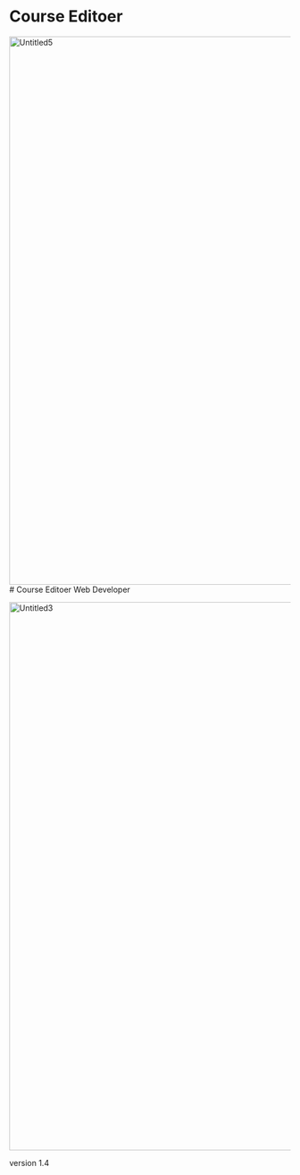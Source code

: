 # Course Editoer


<img width="1895" height="981" alt="Untitled5" src="https://github.com/user-attachments/assets/d251d5ec-d895-4e95-a416-a1b0f75b6439" /># Course Editoer Web Developer







<img width="1849" height="981" alt="Untitled3" src="https://github.com/user-attachments/assets/6a4058f0-6270-4523-bcd6-20caffa8997c" />


version 1.4
